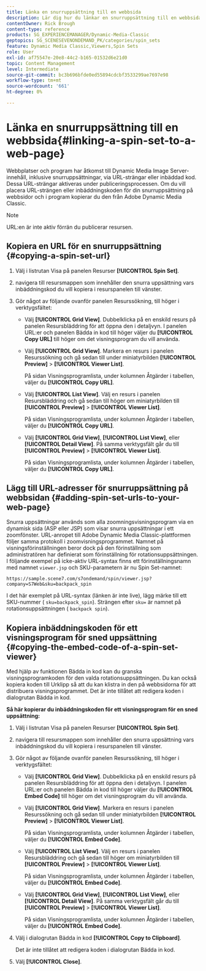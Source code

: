 ```yaml
---
title: Länka en snurruppsättning till en webbsida
description: Lär dig hur du länkar en snurruppsättning till en webbsida i Adobe Dynamic Media Classic.
contentOwner: Rick Brough
content-type: reference
products: SG_EXPERIENCEMANAGER/Dynamic-Media-Classic
geptopics: SG_SCENESEVENONDEMAND_PK/categories/spin_sets
feature: Dynamic Media Classic,Viewers,Spin Sets
role: User
exl-id: af75547e-20e8-44c2-b165-01532d6e21d0
topic: Content Management
level: Intermediate
source-git-commit: bc3b696bfde0ed55894cdcbf3533299ae7697e98
workflow-type: tm+mt
source-wordcount: '661'
ht-degree: 0%

---
```


# Länka en snurruppsättning till en webbsida{#linking-a-spin-set-to-a-web-page}

Webbplatser och program har åtkomst till Dynamic Media Image Server-innehåll, inklusive snurruppsättningar, via URL-strängar eller inbäddad kod. Dessa URL-strängar aktiveras under publiceringsprocessen. Om du vill placera URL-strängen eller inbäddningskoden för din snurruppsättning på webbsidor och i program kopierar du den från Adobe Dynamic Media Classic.

>[!NOTE]
>
>URL:en är inte aktiv förrän du publicerar resursen.

## Kopiera en URL för en snurruppsättning {#copying-a-spin-set-url}

1. Välj i listrutan Visa på panelen Resurser **[!UICONTROL Spin Set]**.
1. navigera till resursmappen som innehåller den snurra uppsättning vars inbäddningskod du vill kopiera i resurspanelen till vänster.
1. Gör något av följande ovanför panelen Resurssökning, till höger i verktygsfältet:

   * Välj **[!UICONTROL Grid View]**. Dubbelklicka på en enskild resurs på panelen Resursbläddring för att öppna den i detaljvyn. I panelen URL:er och panelen Bädda in kod till höger väljer du **[!UICONTROL Copy URL]** till höger om det visningsprogram du vill använda.
   * Välj **[!UICONTROL Grid View]**. Markera en resurs i panelen Resurssökning och gå sedan till under miniatyrbilden **[!UICONTROL Preview]** > **[!UICONTROL Viewer List]**.

     På sidan Visningsprogramlista, under kolumnen Åtgärder i tabellen, väljer du **[!UICONTROL Copy URL]**.

   * Välj **[!UICONTROL List View]**. Välj en resurs i panelen Resursbläddring och gå sedan till höger om miniatyrbilden till **[!UICONTROL Preview]** > **[!UICONTROL Viewer List]**.

     På sidan Visningsprogramlista, under kolumnen Åtgärder i tabellen, väljer du **[!UICONTROL Copy URL]**.

   * Välj **[!UICONTROL Grid View]**, **[!UICONTROL List View]**, eller **[!UICONTROL Detail View]**. På samma verktygsfält går du till **[!UICONTROL Preview]** > **[!UICONTROL Viewer List]**.

     På sidan Visningsprogramlista, under kolumnen Åtgärder i tabellen, väljer du **[!UICONTROL Copy URL]**.

## Lägg till URL-adresser för snurruppsättning på webbsidan {#adding-spin-set-urls-to-your-web-page}

Snurra uppsättningar används som alla zoomningsvisningsprogram via en dynamisk sida (ASP eller JSP) som visar snurra uppsättningar i ett zoomfönster. URL-anropet till Adobe Dynamic Media Classic-plattformen följer samma protokoll i zoomvisningsprogrammet. Namnet på visningsförinställningen beror dock på den förinställning som administratören har definierat som förinställning för rotationsuppsättningen. I följande exempel på icke-aktiv URL-syntax finns ett förinställningsnamn med namnet `viewer.jsp` och SKU-parametern är nu Spin Set-namnet:

```as3
https://sample.scene7.com/s7ondemand/spin/viewer.jsp?company=S7Web&sku=backpack_spin
```

I det här exemplet på URL-syntax (länken är inte live), lägg märke till ett SKU-nummer ( `sku=backpack_spin`). Strängen efter `sku=` är namnet på rotationsuppsättningen ( `backpack spin`).

## Kopiera inbäddningskoden för ett visningsprogram för sned uppsättning {#copying-the-embed-code-of-a-spin-set-viewer}

Med hjälp av funktionen Bädda in kod kan du granska visningsprogramkoden för den valda rotationsuppsättningen. Du kan också kopiera koden till Urklipp så att du kan klistra in den på webbsidorna för att distribuera visningsprogrammet. Det är inte tillåtet att redigera koden i dialogrutan Bädda in kod.

**Så här kopierar du inbäddningskoden för ett visningsprogram för en sned uppsättning:**

1. Välj i listrutan Visa på panelen Resurser **[!UICONTROL Spin Set]**.
1. navigera till resursmappen som innehåller den snurra uppsättning vars inbäddningskod du vill kopiera i resurspanelen till vänster.
1. Gör något av följande ovanför panelen Resurssökning, till höger i verktygsfältet:

   * Välj **[!UICONTROL Grid View]**. Dubbelklicka på en enskild resurs på panelen Resursbläddring för att öppna den i detaljvyn. I panelen URL:er och panelen Bädda in kod till höger väljer du **[!UICONTROL Embed Code]** till höger om det visningsprogram du vill använda.
   * Välj **[!UICONTROL Grid View]**. Markera en resurs i panelen Resurssökning och gå sedan till under miniatyrbilden **[!UICONTROL Preview]** > **[!UICONTROL Viewer List]**.

     På sidan Visningsprogramlista, under kolumnen Åtgärder i tabellen, väljer du **[!UICONTROL Embed Code]**.

   * Välj **[!UICONTROL List View]**. Välj en resurs i panelen Resursbläddring och gå sedan till höger om miniatyrbilden till **[!UICONTROL Preview]** > **[!UICONTROL Viewer List]**.

     På sidan Visningsprogramlista, under kolumnen Åtgärder i tabellen, väljer du **[!UICONTROL Embed Code]**.

   * Välj **[!UICONTROL Grid View]**, **[!UICONTROL List View]**, eller **[!UICONTROL Detail View]**. På samma verktygsfält går du till **[!UICONTROL Preview]** > **[!UICONTROL Viewer List]**.

     På sidan Visningsprogramlista, under kolumnen Åtgärder i tabellen, väljer du **[!UICONTROL Embed Code]**.

1. Välj i dialogrutan Bädda in kod **[!UICONTROL Copy to Clipboard]**.

   Det är inte tillåtet att redigera koden i dialogrutan Bädda in kod.

1. Välj **[!UICONTROL Close]**.
